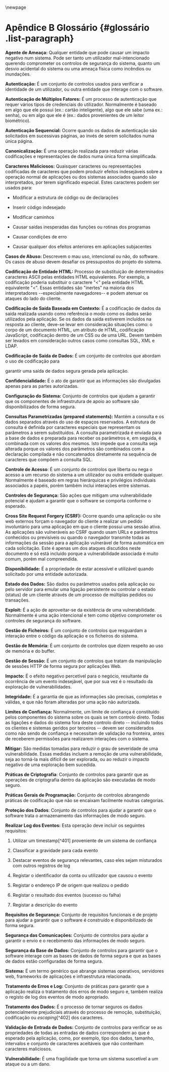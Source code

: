 \newpage
# Apêndice B Glossário {#glossário .list-paragraph}

**Agente de Ameaça:** Qualquer entidade que pode causar um impacto
negativo num sistema. Pode ser tanto um utilizador mal-intencionado
querendo comprometer os controlos de segurança do sistema, quanto um
desvio acidental do sistema ou uma ameaça física como incêndios ou
inundações.

**Autenticação:** É um conjunto de controlos usados para verificar a
identidade de um utilizador, ou outra entidade que interage com o
software.

**Autenticação de Múltiplos Fatores:** É um processo de autenticação que
requer vários tipos de credenciais do utilizador. Normalmente é baseado
em algo que ele possui (ex.: cartão inteligente), algo que ele sabe (uma
ex.: senha), ou em algo que ele é (ex.: dados provenientes de um leitor
biométrico).

**Autenticação Sequencial:** Ocorre quando os dados de autenticação são
solicitados em sucessivas páginas, ao invés de serem solicitados numa
única página.

**Canonicalização:** É uma operação realizada para reduzir várias
codificações e representações de dados numa única forma simplificada.

**Caracteres Maliciosos:** Quaisquer caracteres ou representações
codificadas de caracteres que podem produzir efeitos indesejáveis sobre
a operação normal de aplicações ou dos sistemas associados quando são
interpretados, por terem significado especial. Estes caracteres podem
ser usados para:

-   Modificar a estrutura de código ou de declarações

-   Inserir código indesejado

-   Modificar caminhos

-   Causar saídas inesperadas das funções ou rotinas dos programas

-   Causar condições de erro

-   Causar qualquer dos efeitos anteriores em aplicações subjacentes

**Casos de Abuso:** Descrevem o mau uso, intencional ou não, do
software. Os casos de abuso devem desafiar os pressupostos do projeto do
sistema.

**Codificação de Entidade HTML:** Processo de substituição de
determinados caracteres ASCII pelas entidades HTML equivalentes. Por
exemplo, a codificação poderia substituir o caractere "\<" pela entidade
HTML equivalente \"&lt;\". Essas entidades são "inertes" na maioria dos
interpretadores --especialmente navegadores-- e podem atenuar os ataques
do lado do cliente.

**Codificação de Saída Baseada em Contexto:** É a codificação de dados
da saída realizada usando como referência o modo como os dados serão
utilizados pela aplicação. Se os dados da saída estiverem incluídos na
resposta ao cliente, deve-se levar em consideração situações como: o
corpo de um documento HTML, um atributo de HTML, codificação JavaScript,
codificação dentro de um CSS ou de uma URL. Devem também ser levados em
consideração outros casos como consultas SQL, XML e LDAP.

**Codificação de Saída de Dados:** É um conjunto de controlos que
abordam o uso de codificação para

garantir uma saída de dados segura gerada pela aplicação.

**Confidencialidade:** É o ato de garantir que as informações são
divulgadas apenas para as partes autorizadas.

**Configuração do Sistema:** Conjunto de controlos que ajudam a garantir
que os componentes de infraestrutura de apoio ao software são
disponibilizados de forma segura.

**Consultas Parametrizadas (prepared statements):** Mantém a consulta e
os dados separados através do uso de espaços reservados. A estrutura de
consulta é definida por caracteres especiais que representam os
parâmetros a serem substituídos. A consulta parametrizada é enviada para
a base de dados e preparada para receber os parâmetros e, em seguida, é
combinada com os valores dos mesmos. Isto impede que a consulta seja
alterada porque os valores dos parâmetros são combinados com a
declaração compilada e não concatenados diretamente na sequência de
caracteres que compõem a consulta SQL.

**Controle de Acesso**: É um conjunto de controlos que liberta ou nega o
acesso a um recurso do sistema a um utilizador ou outra entidade
qualquer. Normalmente é baseado em regras hierárquicas e privilégios
individuais associados a papéis, porém também inclui interações entre
sistemas.

**Controles de Segurança:** São ações que mitigam uma vulnerabilidade
potencial e ajudam a garantir que o software se comporta conforme o
esperado.

**Cross Site Request Forgery (CSRF):** Ocorre quando uma aplicação ou
site web externos forçam o navegador do cliente a realizar um pedido
involuntário para uma aplicação em que o cliente possui uma sessão
ativa. As aplicações são vulneráveis ao CSRF quando usam URLs e
parâmetros conhecidos ou previsíveis ou quando o navegador transmite
todas as informações da sessão para a aplicação vulnerável de forma
automática em cada solicitação. Este é apenas um dos ataques discutidos
neste documento e só está incluído porque a vulnerabilidade associada é
muito comum, porém mal compreendida.

**Disponibilidade:** É a propriedade de estar acessível e utilizável
quando solicitado por uma entidade autorizada.

**Estado dos Dados:** São dados ou parâmetros usados pela aplicação ou
pelo servidor para emular uma ligação persistente ou controlar o estado
(status) de um cliente através de um processo de múltiplas pedidos ou
transações.

**Exploit:** É a ação de aproveitar-se da existência de uma
vulnerabilidade. Normalmente é uma ação intencional e tem como objetivo
comprometer os controles de segurança do software.

**Gestão de Ficheiros:** É um conjunto de controlos que resguardam a
interação entre o código da aplicação e os ficheiros do sistema.

**Gestão de Memória:** É um conjunto de controlos que dizem respeito ao
uso de memória e do buffer.

**Gestão de Sessão:** É um conjunto de controlos que tratam da
manipulação de sessões HTTP de forma segura por aplicações Web.

**Impacto:** É o efeito negativo percetível para o negócio, resultante
da ocorrência de um evento indesejável, que por sua vez é o resultado da
exploração de vulnerabilidades.

**Integridade:** É a garantia de que as informações são precisas,
completas e válidas, e que não foram alteradas por uma ação não
autorizada.

**Limites de Confiança:** Normalmente, um limite de confiança é
constituído pelos componentes do sistema sobre os quais se tem controlo
direto. Todas as ligações e dados do sistema fora deste controlo direto
-- incluindo todos os clientes e sistemas geridos por terceiros -- devem
ser considerados como não sendo de confiança e necessitam de validação
na fronteira, antes de receberem permissões para realizarem interações
com o sistema.

**Mitigar:** São medidas tomadas para reduzir o grau de severidade de
uma vulnerabilidade. Essas medidas incluem a remoção de uma
vulnerabilidade, seja ao torná-la mais difícil de ser explorada, ou ao
reduzir o impacto negativo de uma exploração bem sucedida.

**Práticas de Criptografia**: Conjunto de controlos para garantir que as
operações de criptografia dentro da aplicação são executadas de modo
seguro.

**Práticas Gerais de Programação:** Conjunto de controlos abrangendo
práticas de codificação que não se encaixam facilmente noutras
categorias.

**Proteção dos Dados**: Conjunto de controlos para ajudar a garantir que
o software trata o armazenamento das informações de modo seguro.

**Realizar Log dos Eventos:** Esta operação deve incluir os seguintes
requisitos:

1.  Utilizar um timestamp[^401] proveniente de um sistema de
    confiança

2.  Classificar a gravidade para cada evento

3.  Destacar eventos de segurança relevantes, caso eles sejam misturados
    com outros registros de log

4.  Registar o identificador da conta ou utilizador que causou o evento

5.  Registar o endereço IP de origem que realizou o pedido

6.  Registar o resultado dos eventos (sucesso ou falha)

7.  Registar a descrição do evento

**Requisitos de Segurança:** Conjunto de requisitos funcionais e de
projeto para ajudar a garantir que o software é construído e
disponibilizado de forma segura.

**Segurança das Comunicações:** Conjunto de controlos para ajudar a
garantir o envio e o recebimento das informações de modo seguro.

**Segurança da Base de Dados:** Conjunto de controlos para garantir que
o software interage com as bases de dados de forma segura e que as bases
de dados estão configuradas de forma segura.

**Sistema:** É um termo genérico que abrange sistemas operativos,
servidores web, frameworks de aplicações e infraestrutura relacionada.

**Tratamento de Erros e Log:** Conjunto de práticas para garantir que a
aplicação realiza o tratamento dos erros de modo seguro e, também
realiza o registo de log dos eventos de modo apropriado.

**Tratamento dos Dados:** É o processo de tornar seguros os dados
potencialmente prejudiciais através do processo de remoção,
substituição, codificação ou *escaping*[^402] dos
caracteres.

**Validação de Entrada de Dados:** Conjunto de controlos para verificar
se as propriedades de todas as entradas de dados correspondem ao que é
esperado pela aplicação, como, por exemplo, tipo dos dados, tamanho,
intervalos e conjunto de caracteres aceitáveis que não contenham
caracteres maliciosos.

**Vulnerabilidade:** É uma fragilidade que torna um sistema suscetível a
um ataque ou a um dano.
